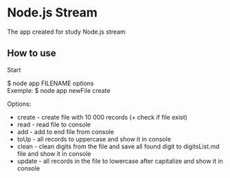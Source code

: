 # Node.js Stream

The app created for study Node.js stream

## How to use

Start

$ node app FILENAME options  
Exemple: $ node app newFile create

Options:

- create - create file with 10 000 records (+ check if file exist)
- read - read file to console
- add - add to end file from console
- toUp - all records to uppercase and show it in console
- clean - clean digits from the file and save all found digit to digitsList.md file and show it in console
- update - all records in the file to lowercase after capitalize and show it in console
